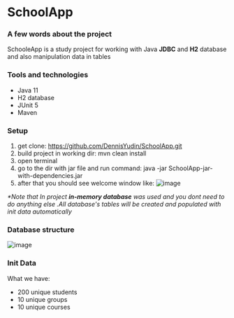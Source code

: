# SchoolApp

### A few words about the project

SchooleApp is a study project for working with Java **JDBC** and **H2** database and also manipulation data in tables

### Tools and technologies
- Java 11
- H2 database
- JUnit 5
- Maven

### Setup

1. get clone: https://github.com/DennisYudin/SchoolApp.git
2. build project in working dir: mvn clean install
3. open terminal
4. go to the dir with jar file and run command: java -jar SchoolApp-jar-with-dependencies.jar
5. after that you should see welcome window like: ![image](https://github.com/DennisYudin/SchoolApp/assets/79792162/f2e30808-7c0c-49a6-9f79-cd44c5c50a39)



_*Note that In project **in-memory database** was used and you dont need to do anything else_
_.All database's tables will be created and populated with init data automatically_

### Database structure 
![image](https://github.com/DennisYudin/SchoolApp/assets/79792162/51afa3d3-7fda-4870-93be-9b51308a192b)

### Init Data 
What we have:
  - 200 unique students
  - 10 unique groups
  - 10 unique courses
